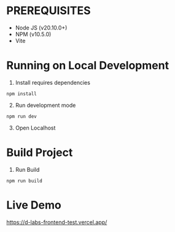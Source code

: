 # PREREQUISITES
- Node JS (v20.10.0+)
- NPM (v10.5.0)
- Vite

# Running on Local Development
1. Install requires dependencies
```cli
npm install
```
2. Run development mode
```cli
npm run dev
```
3. Open Localhost

# Build Project
1. Run Build
```cli
npm run build
```

# Live Demo
https://d-labs-frontend-test.vercel.app/
